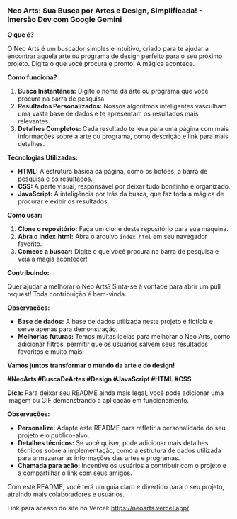 ### **Neo Arts: Sua Busca por Artes e Design, Simplificada! - Imersão Dev com Google Gemini**

**O que é?**

O Neo Arts é um buscador simples e intuitivo, criado para te ajudar a encontrar aquela arte ou programa de design perfeito para o seu próximo projeto. Digita o que você procura e pronto! A mágica acontece.

**Como funciona?**

1. **Busca Instantânea:** Digite o nome da arte ou programa que você procura na barra de pesquisa.
2. **Resultados Personalizados:** Nossos algoritmos inteligentes vasculham uma vasta base de dados e te apresentam os resultados mais relevantes.
3. **Detalhes Completos:** Cada resultado te leva para uma página com mais informações sobre a arte ou programa, como descrição e link para mais detalhes.

**Tecnologias Utilizadas:**

* **HTML:** A estrutura básica da página, como os botões, a barra de pesquisa e os resultados.
* **CSS:** A parte visual, responsável por deixar tudo bonitinho e organizado.
* **JavaScript:** A inteligência por trás da busca, que faz toda a mágica de procurar e exibir os resultados.

**Como usar:**

1. **Clone o repositório:** Faça um clone deste repositório para sua máquina.
2. **Abra o index.html:** Abra o arquivo `index.html` em seu navegador favorito.
3. **Comece a buscar:** Digite o que você procura na barra de pesquisa e veja a magia acontecer!

**Contribuindo:**

Quer ajudar a melhorar o Neo Arts? Sinta-se à vontade para abrir um pull request! Toda contribuição é bem-vinda.

**Observações:**

* **Base de dados:** A base de dados utilizada neste projeto é fictícia e serve apenas para demonstração.
* **Melhorias futuras:** Temos muitas ideias para melhorar o Neo Arts, como adicionar filtros, permitir que os usuários salvem seus resultados favoritos e muito mais!

**Vamos juntos transformar o mundo da arte e do design!**

**#NeoArts #BuscaDeArtes #Design #JavaScript #HTML #CSS**

**Dica:** Para deixar seu README ainda mais legal, você pode adicionar uma imagem ou GIF demonstrando a aplicação em funcionamento.

**Observações:**

* **Personalize:** Adapte este README para refletir a personalidade do seu projeto e o público-alvo.
* **Detalhes técnicos:** Se você quiser, pode adicionar mais detalhes técnicos sobre a implementação, como a estrutura de dados utilizada para armazenar as informações das artes e programas.
* **Chamada para ação:** Incentive os usuários a contribuir com o projeto e a compartilhar o link com seus amigos.

Com este README, você terá um guia claro e divertido para o seu projeto, atraindo mais colaboradores e usuários.

Link para acesso do site no Vercel: https://neoarts.vercel.app/
